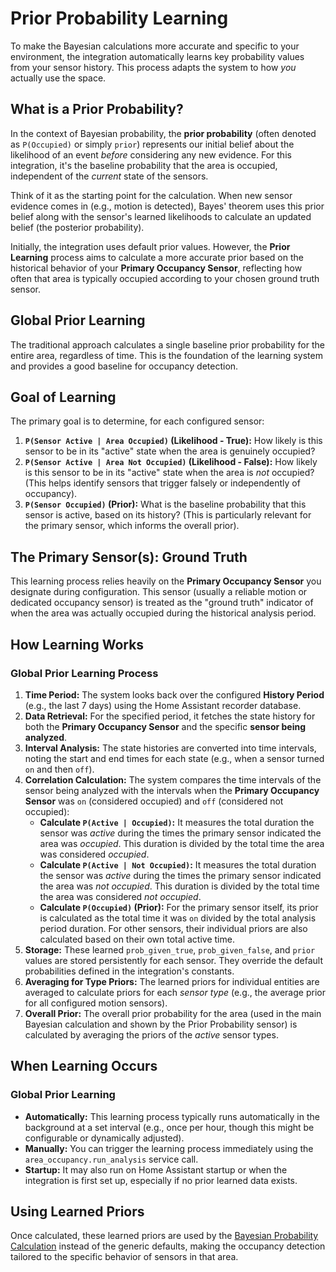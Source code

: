 # Prior Probability Learning

To make the Bayesian calculations more accurate and specific to your environment, the integration automatically learns key probability values from your sensor history. This process adapts the system to how _you_ actually use the space.

## What is a Prior Probability?

In the context of Bayesian probability, the **prior probability** (often denoted as `P(Occupied)` or simply `prior`) represents our initial belief about the likelihood of an event _before_ considering any new evidence. For this integration, it's the baseline probability that the area is occupied, independent of the _current_ state of the sensors.

Think of it as the starting point for the calculation. When new sensor evidence comes in (e.g., motion is detected), Bayes' theorem uses this prior belief along with the sensor's learned likelihoods to calculate an updated belief (the posterior probability).

Initially, the integration uses default prior values. However, the **Prior Learning** process aims to calculate a more accurate prior based on the historical behavior of your **Primary Occupancy Sensor**, reflecting how often that area is typically occupied according to your chosen ground truth sensor.

## Global Prior Learning

The traditional approach calculates a single baseline prior probability for the entire area, regardless of time. This is the foundation of the learning system and provides a good baseline for occupancy detection.

## Goal of Learning

The primary goal is to determine, for each configured sensor:

1.  **`P(Sensor Active | Area Occupied)` (Likelihood - True):** How likely is this sensor to be in its "active" state when the area is genuinely occupied?
2.  **`P(Sensor Active | Area Not Occupied)` (Likelihood - False):** How likely is this sensor to be in its "active" state when the area is _not_ occupied? (This helps identify sensors that trigger falsely or independently of occupancy).
3.  **`P(Sensor Occupied)` (Prior):** What is the baseline probability that this sensor is active, based on its history? (This is particularly relevant for the primary sensor, which informs the overall prior).

## The Primary Sensor(s): Ground Truth

This learning process relies heavily on the **Primary Occupancy Sensor** you designate during configuration. This sensor (usually a reliable motion or dedicated occupancy sensor) is treated as the "ground truth" indicator of when the area was actually occupied during the historical analysis period.

## How Learning Works

### Global Prior Learning Process

1.  **Time Period:** The system looks back over the configured **History Period** (e.g., the last 7 days) using the Home Assistant recorder database.
2.  **Data Retrieval:** For the specified period, it fetches the state history for both the **Primary Occupancy Sensor** and the specific **sensor being analyzed**.
3.  **Interval Analysis:** The state histories are converted into time intervals, noting the start and end times for each state (e.g., when a sensor turned `on` and then `off`).
4.  **Correlation Calculation:** The system compares the time intervals of the sensor being analyzed with the intervals when the **Primary Occupancy Sensor** was `on` (considered occupied) and `off` (considered not occupied):
    - **Calculate `P(Active | Occupied)`:** It measures the total duration the sensor was _active_ during the times the primary sensor indicated the area was _occupied_. This duration is divided by the total time the area was considered _occupied_.
    - **Calculate `P(Active | Not Occupied)`:** It measures the total duration the sensor was _active_ during the times the primary sensor indicated the area was _not occupied_. This duration is divided by the total time the area was considered _not occupied_.
    - **Calculate `P(Occupied)` (Prior):** For the primary sensor itself, its prior is calculated as the total time it was `on` divided by the total analysis period duration. For other sensors, their individual priors are also calculated based on their own total active time.
5.  **Storage:** These learned `prob_given_true`, `prob_given_false`, and `prior` values are stored persistently for each sensor. They override the default probabilities defined in the integration's constants.
6.  **Averaging for Type Priors:** The learned priors for individual entities are averaged to calculate priors for each _sensor type_ (e.g., the average prior for all configured motion sensors).
7.  **Overall Prior:** The overall prior probability for the area (used in the main Bayesian calculation and shown by the Prior Probability sensor) is calculated by averaging the priors of the _active_ sensor types.

## When Learning Occurs

### Global Prior Learning

- **Automatically:** This learning process typically runs automatically in the background at a set interval (e.g., once per hour, though this might be configurable or dynamically adjusted).
- **Manually:** You can trigger the learning process immediately using the `area_occupancy.run_analysis` service call.
- **Startup:** It may also run on Home Assistant startup or when the integration is first set up, especially if no prior learned data exists.

## Using Learned Priors

Once calculated, these learned priors are used by the [Bayesian Probability Calculation](calculation.md) instead of the generic defaults, making the occupancy detection tailored to the specific behavior of sensors in that area.
